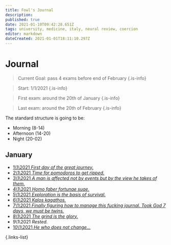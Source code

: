 ```yaml
---
title: Fowl's Journal
description: 
published: true
date: 2021-01-10T09:42:28.651Z
tags: university, medicine, italy, neural review, coercion
editor: markdown
dateCreated: 2021-01-01T18:11:10.297Z
---
```


# Journal

> Current Goal: pass 4 exams before end of February
{.is-info}

> Start: 1/1/2021
{.is-info}

> First exam: around the 20th of January
{.is-info}

> Last exam: around the 20th of February
{.is-info}

The standard structure is going to be:
- Morning (8-14)
- Afternoon (14-20)
- Night (20-02)

## January

- [<span style="color: black;" class="mdi mdi-message-arrow-right-outline mr-1"></span> 1\1\2021 *First day of the great journey.*](https://www.supermemo.wiki/en/blogs/fowls-journal/1-1-2021)
- [<span style="color: black;" class="mdi mdi-message-arrow-right-outline mr-1"></span> 2\1\2021 *Time for pomodoros to get ripped.*](https://www.supermemo.wiki/en/blogs/fowls-journal/2-1-2021)
- [<span style="color: black;" class="mdi mdi-message-arrow-right-outline mr-1"></span> 3\1\2021 *A man is affected not by events but by the view he takes of them.*](https://www.supermemo.wiki/en/blogs/fowls-journal/3-1-2021)
- [<span style="color: black;" class="mdi mdi-message-arrow-right-outline mr-1"></span> 4\1\2021 *Homo faber fortunae suae.*](https://www.supermemo.wiki/en/blogs/fowls-journal/4-1-2021)
- [<span style="color: black;" class="mdi mdi-message-arrow-right-outline mr-1"></span> 5\1\2021 *Exploration is the basis of survival.*](https://www.supermemo.wiki/en/blogs/fowls-journal/5-1-2021)
- [<span style="color: black;" class="mdi mdi-message-arrow-right-outline mr-1"></span> 6\1\2021 *Kalos kagathos.*](https://www.supermemo.wiki/en/blogs/fowls-journal/6-1-2021)
- [<span style="color: black;" class="mdi mdi-message-arrow-right-outline mr-1"></span> 7\1\2021 *Finally figuring how to manage this fucking journal. Took God 7 days, we must be twins.*](https://www.supermemo.wiki/en/blogs/fowls-journal/7-1-2021)
- [<span style="color: black;" class="mdi mdi-message-arrow-right-outline mr-1"></span> 8\1\2021 *The grind is the glory.*](https://www.supermemo.wiki/en/blogs/fowls-journal/8-1-2021)
- <span style="color: black;" class="mdi mdi-message-arrow-right-outline mr-1"></span> 9\1\2021 *Rested.*
- [<span style="color: black;" class="mdi mdi-message-arrow-right-outline mr-1"></span> 10\1\2021 *He who does not change...*](https://www.supermemo.wiki/en/blogs/fowls-journal/10-1-2021)

{.links-list}
